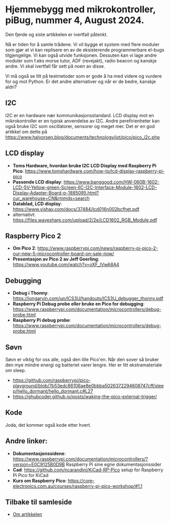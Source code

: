 # Hjemmebygg med mikrokontroller, piBug, nummer 4, August 2024.

Den fjerde og siste artikkelen er ivertfall påtenkt.

Nå er tiden for å samle trådene. Vi vil bygge et system med flere moduler som gjør at vi kan replisere en av de eksisterende programmerbare el-bugs tilgjengelige. Vi kan også utvide funksjonen. Dessuten kan vi lage andre moduler som f.eks morse tutor, ADF (revejakt), radio beacon og kanskje andre. Vi skal ivertfall får sett på noen av disse.

Vi må også se litt på testmetoder som er gode å ha med videre og vurdere for og mot Python. Er det andre alternativer og når er de bedre, kanskje aldri?

## I2C
I2C er en hardware nær kommunikasjonsstandard. LCD display mot en mikrokontroller er en typisk anvendelse av I2C. Andre perefirienheter kan også bruke I2C som oscillatorer, sensorer og meget mer. Det er en god artikkel om dette på https://www.halvorsen.blog/documents/technology/iot/pico/pico_i2c.php

## LCD display
- **Toms Hardware, hvordan bruke I2C LCD Display med Raspberry Pi Pico**: https://www.tomshardware.com/how-to/lcd-display-raspberry-pi-pico
- **Passende LCD display**: https://www.banggood.com/HW-060B-1602-LCD-5V-Yellow-green-Screen-IIC-I2C-Interface-Module-1602-LCD-Display-Adapter-Board-p-1885095.html?cur_warehouse=CN&rmmds=search
- **Datablad, LCD display**: https://www.vishay.com/docs/37484/lcd016n002bcfhet.pdf
- alternativt: https://files.waveshare.com/upload/2/2e/LCD1602_RGB_Module.pdf

## Raspberry Pico 2
- **Om Pico 2**: https://www.raspberrypi.com/news/raspberry-pi-pico-2-our-new-5-microcontroller-board-on-sale-now/
- **Presentasjon av Pico 2 av Jeff Geerling**: https://www.youtube.com/watch?v=oXF_lVwA8A4

## Debugging
- **Debug i Thonny**: https://jongarvin.com/up/ICS3U/handouts/ICS3U_debugger_thonny.pdf
- **Raspberry Pi Debug probe eller bruke en Pico for debugging**: https://www.raspberrypi.com/documentation/microcontrollers/debug-probe.html
- **Raspberry Pi debug probe**: https://www.raspberrypi.com/documentation/microcontrollers/debug-probe.html

## Søvn
Søvn er viktig for oss alle, også den lille Pico'en. Når den sover så bruker den mye mindre energi og batteriet varer lengre. Her er litt ekstramateriale om sleep.

- https://github.com/raspberrypi/pico-playground/blob/7b53edc86106ae8e0bbba5026372294608747cff/sleep/hello_dormant/hello_dormant.c#L27
- https://ghubcoder.github.io/posts/waking-the-pico-external-trigger/

## Kode
Joda, det kommer også kode etter hvert.

## Andre linker:
- **Dokumentasjonssidene**: <https://www.raspberrypi.com/documentation/microcontrollers/?version=E0C9125B0D9B> Raspberry Pi sine egne dokumentasjonssider
- **Cad**: <https://github.com/ncarandini/KiCad-RP-Pico> setup for Raspberry Pi Pico for KiCad
- **Kurs om Raspberry Pico**: https://core-electronics.com.au/courses/raspberry-pi-pico-workshop/#1.1

## Tilbake til samleside
* <a href="https://github.com/LA9IHA/piBug/blob/main/bullen/">Om artikkelen</a>
